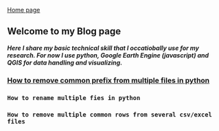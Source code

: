 [Home page](./)
## Welcome to my Blog page

**_Here I share my basic technical skill that I occatiobally use for my research. For now I use python, Google Earth Engine (javascript) and QGIS for data handling and visualizing._**

### [How to remove common prefix from multiple files in python](./common_prefix.md)
### `How to rename multiple fies in python`
### `How to remove multiple common rows from several csv/excel files`
